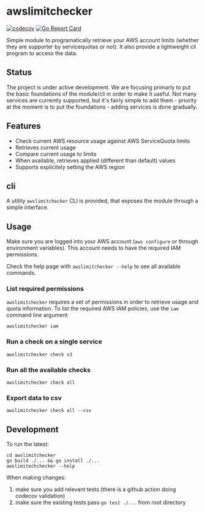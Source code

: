
# awslimitchecker

[![codecov](https://codecov.io/gh/sebasrp/awslimitchecker/branch/main/graph/badge.svg?token=Y5AOHU08FU)](https://codecov.io/gh/sebasrp/awslimitchecker) [![Go Report Card](https://goreportcard.com/badge/github.com/sebasrp/awslimitchecker)](https://goreportcard.com/report/github.com/sebasrp/awslimitchecker)

Simple module to programatically retrieve your AWS account limits (whether they are supporter by servicequotas or not). It also provide a lightweight cli program to access the data.

## Status

The project is under active development. We are focusing primarly to put the basic foundations of the module/cli in order to make it useful.
Not many services are currently supported, but it's fairly simple to add them - priority at the moment is to put the foundations - adding services is done gradually.

## Features

* Check current AWS resource usage against AWS ServiceQuota limits
* Retrieves current usage
* Compare current usage to limits
* When available, retrieves applied (different than default) values
* Supports explicitely setting the AWS region

## cli

A utility `awslimitchecker` CLI is provided, that exposes the module through a simple interface.

## Usage

Make sure you are logged into your AWS account (`aws configure` or through environment variables). This account needs to have the required IAM permissions.

Check the help page with `awslimitchecker --help` to see all available commands.

### List required permissions

`awslimitchecker` requires a set of permissions in order to retrieve usage and quota information. To list the required AWS IAM policies, use the `iam` command line argument

```shell
awslimitchecker iam
```

### Run a check on a single service

```shell
awslimitchecker check s3
```

### Run all the available checks

```shell
awslimitchecker check all
```

### Export data to csv

```shell
awslimitchecker check all --csv
```

## Development

To run the latest:

```shell
cd awslimitchecker
go build ./... && go install ./...
awslimitechchecker --help
```

When making changes:

1. make sure you add relevant tests (there is a github action doing codecov validation)
2. make sure the existing tests pass `go test ./...` from root directory

